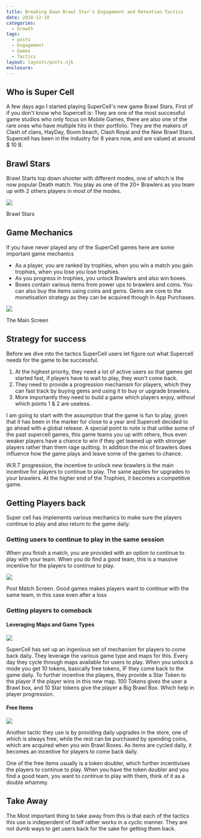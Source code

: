 ```yaml
---
title: Breaking Down Brawl Star's Engagement and Retention Tactics
date: 2018-12-18
categories: 
  - Growth 
tags: 
  - posts
  - Engagement 
  - Games 
  - Tactics 
layout: layouts/posts.njk
enclosure:
---
```


## Who is Super Cell

A few days ago I started playing SuperCell's new game Brawl Stars. First of if you don't know who Supercell is: They are one of the most successful game studios who only focus on Mobile Games, there are also one of the rare ones who have multiple hits in their portfolio. They are the makers of Clash of clans, HayDay, Boom beach, Clash Royal and the New Brawl Stars. Supercell has been in the industry for 8 years now, and are valued at around $ 10 B. 

## Brawl Stars

Brawl Starts top down shooter with different modes, one of which is the now popular Death match. You play as one of the 20+ Brawlers as you team up with 2 others players in most of the modes. 

![](images/fullsizeoutput_547d.jpeg)

Brawl Stars

## Game Mechanics

If you have never played any of the SuperCell games here are some important game mechanics 

- As a player, you are ranked by trophies, when you win a match you gain trophies, when you lose you lose trophies.
- As you progress in trophies, you unlock Brawlers and also win boxes.
- Boxes contain various items from power ups to brawlers and coins. You can also buy the items using coins and gems. Gems are core to the monetisation strategy as they can be acquired though In App Purchases.

![](images/fullsizeoutput_547c.jpeg)

The Main Screen

## Strategy for success

Before we dive into the tactics SuperCell users let figure out what Supercell needs for the game to be successful. 

1. At the highest priority, they need a lot of active users so that games get started fast, if players have to wait to play, they won't come back.
2. They need to provide a progression mechanism for players, which they can fast track by buying gems and using it to buy or upgrade brawlers.
3. More importantly they need to build a game which players enjoy, without which points 1 & 2 are useless.

I am going to start with the assumption that the game is fun to play, given that it has been in the marker for close to a year and Supercell decided to go ahead with a global release. A special point to note is that unlike some of the past supercell games, this game teams you up with others, thus even weaker players have a chance to win if they get teamed up with stronger players rather than them rage quitting. In addition the mix of brawlers does influence how the game plays and leave some of the games to chance. 

W.R.T progression, the incentive to unlock new brawlers is the main incentive for players to continue to play. The same applies for upgrades to your brawlers. At the higher end of the Trophies, it becomes a competitive game. 

## Getting Players back

Super cell has implements various mechanics to make sure the players continue to play and also return to the game daily. 

### Getting users to continue to play in the same session

When you finish a match, you are provided with an option to continue to play with your team. When you do find a good team, this is a massive incentive for the players to continue to play.

![](images/fullsizeoutput_5475.jpeg)

Post Match Screen. Good games makes players want to continue with the same team, in this case even after a loss

### Getting players to comeback

#### Leveraging Maps and Game Types

![](images/fullsizeoutput_5478.jpeg)

SuperCell has set up an ingenious set of mechanism for players to come back daily. They leverage the various game type and maps for this. Every day they cycle through maps available for users to play. When you unlock a mode you get 10 tokens, basically free tokens, IF they come back to the game daily. To further incentive the players, they provide a Star Token to the player if the player wins in this new map. 100 Tokens gives the user a Brawl box, and 10 Star tokens give the player a Big Brawl Box. Which help in player progression.

#### Free Items

![](images/fullsizeoutput_547e.jpeg)

Another tactic they use is by providing daily upgrades in the store, one of which is always free, while the rest can be purchased by spending coins, which are acquired when you win Brawl Boxes. As items are cycled daily, it becomes an incentive for players to come back daily. 

One of the free items usually is a token doubler, which further incentivises the players to continue to play. When you have the token doubler and you find a good team, you want to continue to play with them, think of it as a double whammy.

## Take Away

The Most important thing to take away from this is that each of the tactics this use is independent of itself rather works in a cyclic manner. They are not dumb ways to get users back for the sake for getting them back.
